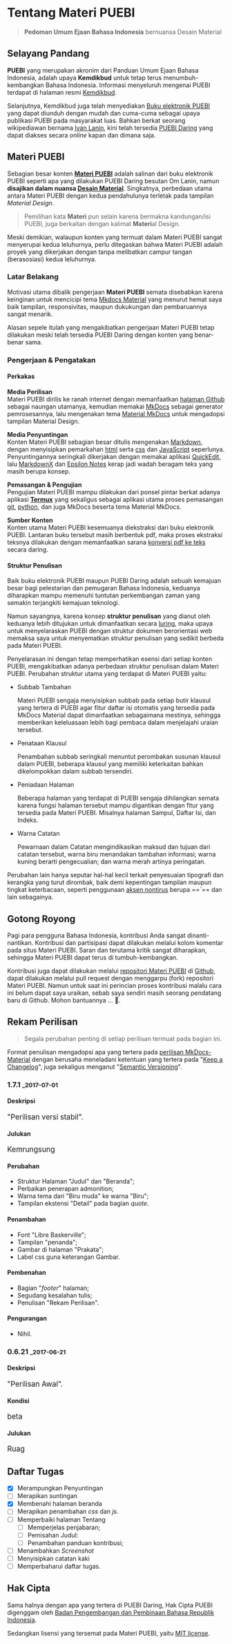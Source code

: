 

# Tentang Materi PUEBI

> **Pedoman Umum Ejaan Bahasa Indonesia** bernuansa Desain Material

## Selayang Pandang

**PUEBI** yang merupakan akronim dari Panduan Umum Ejaan Bahasa Indonesia, adalah upaya **Kemdikbud** untuk tetap terus menumbuh-kembangkan Bahasa Indonesia. Informasi menyeluruh mengenai PUEBI terdapat di halaman resmi [Kemdikbud][1].

  [1]: http://badanbahasa.kemdikbud.go.id/lamanbahasa/

Selanjutnya, Kemdikbud juga telah menyediakan [Buku elektronik PUEBI][2] yang dapat diunduh dengan mudah dan cuma-cuma sebagai upaya publikasi PUEBI pada masyarakat luas. Bahkan berkat seorang wikipediawan bernama [Ivan Lanin][3], kini telah tersedia [PUEBI Daring][4] yang dapat diakses secara *online* kapan dan dimana saja.

  [2]: http://badanbahasa.kemdikbud.go.id/lamanbahasa/sites/default/files/PUEBI.pdf
  [3]: https://id.wikipedia.org/wiki/Ivan_Lanin
  [4]: https://ivanlanin.github.io/puebi/

## Materi PUEBI

Sebagian besar konten [**Materi PUEBI**][5] adalah salinan dari buku elektronik PUEBI seperti apa yang dilakukan PUEBI Daring besutan Om Lanin, namun **disajikan dalam nuansa [Desain Material][6]**. Singkatnya, perbedaan utama antara Materi PUEBI dengan kedua pendahulunya terletak pada tampilan _Material Design_.

  [5]: https://mughnimind.github.io/Materi-PUEBI/
  [6]: https://id.m.wikipedia.org/wiki/Desain_material

>Pemilihan kata **Materi** pun selain karena bermakna kandungan/isi PUEBI, juga berkaitan dengan kalimat <strong>Materi</strong>al Design.

Meski demikian, walaupun konten yang termuat dalam Materi PUEBI sangat menyerupai kedua leluhurnya, perlu ditegaskan bahwa Materi PUEBI adalah proyek yang dikerjakan dengan tanpa melibatkan campur tangan (berasosiasi) kedua leluhurnya.

### Latar Belakang

Motivasi utama dibalik pengerjaan **Materi PUEBI** semata disebabkan karena keinginan untuk mencicipi tema [Mkdocs Material][7] yang menurut hemat saya baik tampilan, responsivitas, maupun dukukungan dan pembaruannya sangat menarik.

  [7]: http://squidfunk.github.io/mkdocs-material/

Alasan sepele itulah yang mengakibatkan pengerjaan Materi PUEBI tetap dilakukan meski telah tersedia PUEBI Daring dengan konten yang benar-benar sama.

### Pengerjaan & Pengatakan

#### Perkakas

**Media Perilisan**  
Materi PUEBI dirilis ke ranah internet dengan memanfaatkan [halaman Github][8] sebagai naungan utamanya, kemudian memakai [MkDocs][9] sebagai generator pemrosesannya, lalu mengenakan tema [Material MkDocs][7] untuk mengadopsi tampilan Material Design.

  [8]: https://pages.github.com
  [9]: http://www.mkdocs.org


**Media Penyuntingan**  
Konten Materi PUEBI sebagian besar ditulis mengenakan [Markdown][10], dengan menyisipkan pemarkahan [html][11] serta [css][12] dan [JavaScript][13] seperlunya. Penyuntingannya seringkali dikerjakan dengan memakai aplikasi [QuickEdit][14], lalu [MarkdownX][15] dan [Epsilon Notes][16] kerap jadi wadah beragam teks yang masih berupa konsep.

  [10]: https://daringfireball.net/projects/markdown/
  [11]: https://id.wikipedia.org/wiki/HTML
  [12]: https://id.wikipedia.org/wiki/Cascading_Style_Sheets
  [13]: https://www.mathjax.org
  [14]: http://rhmsoft.com/?p=283
  [15]: https://github.com/Ryeeeeee/MarkdownX
  [16]: http://epsilon-k.blogspot.co.id/2016/09/epsilon-notes-for-markdown-commonmark.html

**Pemasangan & Pengujian**  
Pengujian Materi PUEBI mampu dilakukan dari ponsel pintar berkat adanya aplikasi [**Termux**][17] yang sekaligus sebagai aplikasi utama proses pemasangan [git][18], [python][19], dan juga MkDocs beserta tema Material MkDocs.

[17]: https://termux.com
[18]: https://id.wikipedia.org/wiki/Git
[19]: https://id.wikipedia.org/wiki/Python_(bahasa_pemrograman)

**Sumber Konten**  
Konten utama Materi PUEBI kesemuanya diekstraksi dari buku elektronik PUEBI. Lantaran buku tersebut masih berbentuk pdf, maka proses ekstraksi teksnya dilakukan dengan memanfaatkan sarana [konversi pdf ke teks][20] secara daring.

  [20]: http://go4convert.com

#### Struktur Penulisan

Baik buku elektronik PUEBI maupun PUEBI Daring adalah sebuah kemajuan besar bagi pelestarian dan pemugaran Bahasa Indonesia, keduanya diharapkan mampu memenuhi tuntutan perkembangan zaman yang semakin terjangkiti kemajuan teknologi.

Namun sayangnya, karena konsep **struktur penulisan** yang dianut oleh keduanya lebih ditujukan untuk dimanfaatkan secara [luring][21], maka upaya untuk menyelaraskan PUEBI dengan struktur dokumen berorientasi web memaksa saya untuk menyematkan struktur penulisan yang sedikit berbeda pada Materi PUEBI.

  [21]: https://id.m.wikipedia.org/wiki/Dalam_jaringan_dan_luar_jaringan

Penyelarasan ini dengan tetap memperhatikan esensi dari setiap konten PUEBI, mengakibatkan adanya perbedaan struktur penulisan dalam Materi PUEBI. Perubahan struktur utama yang terdapat di Materi PUEBI yaitu:

* Subbab Tambahan

    Materi PUEBI sengaja menyisipkan subbab pada setiap butir klausul yang tertera di PUEBI agar fitur daftar isi otomatis yang tersedia pada MkDocs Material dapat dimanfaatkan sebagaimana mestinya, sehingga memberikan keleluasaan lebih bagi pembaca dalam menjelajahi uraian tersebut.

* Penataan Klausul

    Penambahan subbab seringkali menuntut perombakan susunan klausul dalam PUEBI, beberapa klausul yang memiliki keterkaitan bahkan dikelompokkan dalam subbab tersendiri.

* Peniadaan Halaman

    Beberapa halaman yang terdapat di PUEBI sengaja dihilangkan semata karena fungsi halaman tersebut mampu digantikan dengan fitur yang tersedia pada Materi PUEBI. Misalnya halaman Sampul, Daftar Isi, dan Indeks.

* Warna Catatan

    Pewarnaan dalam Catatan mengindikasikan maksud dan tujuan dari catatan tersebut, warna biru menandakan tambahan informasi; warna kuning berarti pengecualian; dan warna merah artinya peringatan.

Perubahan lain hanya seputar hal-hal kecil terkait penyesuaian tipografi dan kerangka yang turut dirombak, baik demi kepentingan tampilan maupun tingkat keterbacaan, seperti penggunaan [aksen nontirus][22] berupa ==`== dan lain sebagainya.

  [22]: https://id.wikipedia.org/wiki/Aksen_nontirus

## Gotong Royong

Pagi para pengguna Bahasa Indonesia, kontribusi Anda sangat dinanti-nantikan. Kontribusi dan partisipasi dapat dilakukan melalui kolom komentar pada situs Materi PUEBI. Saran dan terutama kritik sangat diharapkan, sehingga Materi PUEBI dapat terus di tumbuh-kembangkan.

Kontribusi juga dapat dilakukan melalui [repositori Materi PUEBI][23] di [Github][24], dapat dilakukan melalui pull request dengan menggarpu (fork) repositori Materi PUEBI. Namun untuk saat ini perincian proses kontribusi malalu cara ini belum dapat saya uraikan, sebab saya sendiri masih seorang pendatang baru di Github. Mohon bantuannya ... :pray:.

  [23]: https://github.com/mughnimind/Materi-PUEBI
  [24]: https://github.com

## Rekam Perilisan

>Segala perubahan penting di setiap perilisan termuat pada bagian ini.

Format penulisan mengadopsi apa yang tertera pada [perilisan MkDocs-Material](http://squidfunk.github.io/mkdocs-material/release-notes/#changelog) dengan berusaha meneladani ketentuan yang tertera pada "[Keep a Changelog](http://keepachangelog.com/en/1.0.0/)", juga sekaligus menganut "[Semantic Versioning](http://semver.org/spec/v2.0.0.html)".

### 1.7.1 <small>_2017-07-01</small>

#### Deskripsi

<big>"Perilisan versi stabil".</big>

#### Julukan

<big>Kemrungsung</big>

#### Perubahan

* Struktur Halaman "Judul" dan "Beranda";  
* Perbaikan penerapan admonition;  
* Warna tema dari "Biru muda" ke warna "Biru";  
* Tampilan ekstensi "Detail" pada bagian *quote*.

#### Penambahan

* Font "Libre Baskerville";  
* Tampilan "penanda";  
* Gambar di halaman "Prakata";  
* Label css guna keterangan Gambar.

#### Pembenahan

* Bagian "*footer*" halaman;  
* Segudang kesalahan tulis;  
* Penulisan "Rekam Perilisan".

#### Pengurangan

* Nihil.

### 0.6.21 <small>_2017-06-21</small>

#### Deskripsi

<big>"Perilisan Awal".</big>

#### Kondisi

<big>beta</big>

#### Julukan

<big>Ruag</big>

## Daftar Tugas

* [x] Merampungkan Penyuntingan
* [ ] Merapikan suntingan
* [x] Membenahi halaman beranda
* [ ] Merapikan penambahan *css* dan *js*.
* [ ] Memperbaiki halaman Tentang
    * [ ] Memperjelas penjabaran;
    * [ ] Pemisahan Judul:
    * [ ] Penambahan panduan kontribusi;
* [ ] Menambahkan _Screenshot_
* [ ] Menyisipkan catatan kaki
* [ ] Memperbaharui daftar tugas.

## Hak Cipta

Sama halnya dengan apa yang tertera di PUEBI Daring,  Hak Cipta PUEBI digenggam oleh [Badan Pengembangan dan Pembinaan Bahasa Republik Indonesia][1].

Sedangkan lisensi yang tersemat pada Materi PUEBI, yaitu [MIT license][25].

[25]: https://github.com/mughnimind/Materi-PUEBI/blob/master/LICENSE.md


